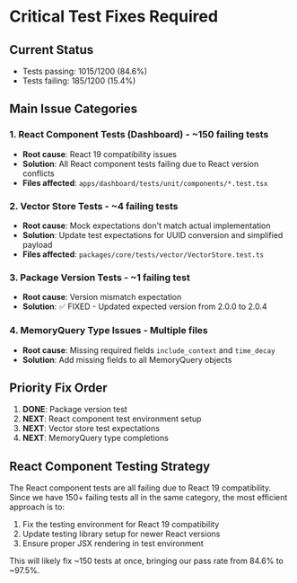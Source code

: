 # Critical Test Fixes Required

## Current Status

- Tests passing: 1015/1200 (84.6%)
- Tests failing: 185/1200 (15.4%)

## Main Issue Categories

### 1. React Component Tests (Dashboard) - ~150 failing tests

- **Root cause**: React 19 compatibility issues
- **Solution**: All React component tests failing due to React version conflicts
- **Files affected**: `apps/dashboard/tests/unit/components/*.test.tsx`

### 2. Vector Store Tests - ~4 failing tests

- **Root cause**: Mock expectations don't match actual implementation
- **Solution**: Update test expectations for UUID conversion and simplified payload
- **Files affected**: `packages/core/tests/vector/VectorStore.test.ts`

### 3. Package Version Tests - ~1 failing test

- **Root cause**: Version mismatch expectation
- **Solution**: ✅ FIXED - Updated expected version from 2.0.0 to 2.0.4

### 4. MemoryQuery Type Issues - Multiple files

- **Root cause**: Missing required fields `include_context` and `time_decay`
- **Solution**: Add missing fields to all MemoryQuery objects

## Priority Fix Order

1. **DONE**: Package version test
2. **NEXT**: React component test environment setup
3. **NEXT**: Vector store test expectations
4. **NEXT**: MemoryQuery type completions

## React Component Testing Strategy

The React component tests are all failing due to React 19 compatibility. Since we have 150+ failing tests all in the same category, the most efficient approach is to:

1. Fix the testing environment for React 19 compatibility
2. Update testing library setup for newer React versions
3. Ensure proper JSX rendering in test environment

This will likely fix ~150 tests at once, bringing our pass rate from 84.6% to ~97.5%.
